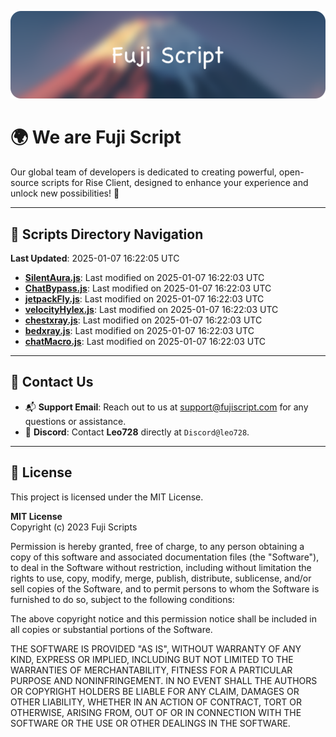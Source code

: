 ![Banner](.github/b.webp)

# 🌍 **We are Fuji Script**

Our global team of developers is dedicated to creating powerful, open-source scripts for Rise Client, designed to enhance your experience and unlock new possibilities! 🌟

---
<!-- SCRIPTS_NAVIGATION_START -->
## 📂 **Scripts Directory Navigation**

**Last Updated**: 2025-01-07 16:22:05 UTC

- **[SilentAura.js](scripts/SilentAura.js)**: Last modified on 2025-01-07 16:22:03 UTC
- **[ChatBypass.js](scripts/ChatBypass.js)**: Last modified on 2025-01-07 16:22:03 UTC
- **[jetpackFly.js](scripts/jetpackFly.js)**: Last modified on 2025-01-07 16:22:03 UTC
- **[velocityHylex.js](scripts/velocityHylex.js)**: Last modified on 2025-01-07 16:22:03 UTC
- **[chestxray.js](scripts/chestxray.js)**: Last modified on 2025-01-07 16:22:03 UTC
- **[bedxray.js](scripts/bedxray.js)**: Last modified on 2025-01-07 16:22:03 UTC
- **[chatMacro.js](scripts/chatMacro.js)**: Last modified on 2025-01-07 16:22:03 UTC

<!-- SCRIPTS_NAVIGATION_END -->

---

## 💬 **Contact Us**  
- 📬 **Support Email**: Reach out to us at [support@fujiscript.com](mailto:support@fujiscript.com) for any questions or assistance.  
- 💬 **Discord**: Contact **Leo728** directly at `Discord@leo728`.

---

## 📜 **License**

This project is licensed under the MIT License.  

**MIT License**  
Copyright (c) 2023 Fuji Scripts  

Permission is hereby granted, free of charge, to any person obtaining a copy of this software and associated documentation files (the "Software"), to deal in the Software without restriction, including without limitation the rights to use, copy, modify, merge, publish, distribute, sublicense, and/or sell copies of the Software, and to permit persons to whom the Software is furnished to do so, subject to the following conditions:  

The above copyright notice and this permission notice shall be included in all copies or substantial portions of the Software.  

THE SOFTWARE IS PROVIDED "AS IS", WITHOUT WARRANTY OF ANY KIND, EXPRESS OR IMPLIED, INCLUDING BUT NOT LIMITED TO THE WARRANTIES OF MERCHANTABILITY, FITNESS FOR A PARTICULAR PURPOSE AND NONINFRINGEMENT. IN NO EVENT SHALL THE AUTHORS OR COPYRIGHT HOLDERS BE LIABLE FOR ANY CLAIM, DAMAGES OR OTHER LIABILITY, WHETHER IN AN ACTION OF CONTRACT, TORT OR OTHERWISE, ARISING FROM, OUT OF OR IN CONNECTION WITH THE SOFTWARE OR THE USE OR OTHER DEALINGS IN THE SOFTWARE.  
